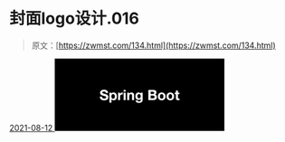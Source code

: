 <!--yml
category: 未分类
date: 0001-01-01 00:00:00
--->

# 封面logo设计.016

> 原文：[https://zwmst.com/134.html](https://zwmst.com/134.html)

   [ <time datetime="2021-08-12T09:21:23+08:00"> 2021-08-12 </time> ](https://zwmst.com/%e5%b0%81%e9%9d%a2logo%e8%ae%be%e8%ae%a1-016)  [![](img/f4c4f5a54a75181a42543cedb27f83b3.png)](https://zwmst.com/wp-content/uploads/2021/08/1628731283-d3cf7380751796f.jpeg)